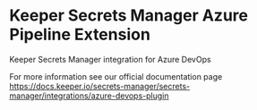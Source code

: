 # Keeper Secrets Manager Azure Pipeline Extension

Keeper Secrets Manager integration for Azure DevOps

For more information see our official documentation page https://docs.keeper.io/secrets-manager/secrets-manager/integrations/azure-devops-plugin
